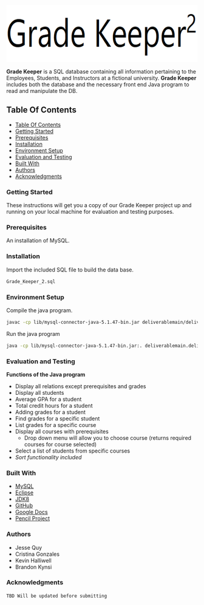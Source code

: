 <p align="center">
<img width="600" height="150" src="png_files/Grade_Keeper2.png" title="Grade_Keeper_2">
</p>

**Grade Keeper** is a SQL database containing all information pertaining to the Employees, Students, and Instructors
at a fictional university. **Grade Keeper** includes both the database and the necessary front end Java program to read 
and manipulate the DB.

## Table Of Contents
- [Table Of Contents](#table-of-contents)
- [Getting Started](#getting-started)
- [Prerequisites](#prerequisites)
- [Installation](#installation)
- [Environment Setup](#environment-setup)
- [Evaluation and Testing](#evaluation-and-testing)
- [Built With](#built-with)
- [Authors](#authors)
- [Acknowledgments](#acknowledgments)

### Getting Started

These instructions will get you a copy of our Grade Keeper project up and running on your local machine for evaluation
and testing purposes. 

### Prerequisites

An installation of MySQL.

### Installation

Import the included SQL file to build the data base.

```bash
Grade_Keeper_2.sql

```

### Environment Setup

Compile the java program.

```bash
javac -cp lib/mysql-connector-java-5.1.47-bin.jar deliverablemain/deliverableMain.java gui/HomePage.java gui/DataPage.java gui/SubmitNewGrade.java gui/ViewCourseEnrollmentList.java gui/ViewFindCourseGrade.java gui/ViewFindStudentGPA.java gui/ViewFindStudentGrades.java gui/ViewPrequisites.java
```

Run the java program
```bash
java -cp lib/mysql-connector-java-5.1.47-bin.jar:. deliverablemain.deliverableMain "mysql://localhost:3306/Grade_Keeper_2?" root SER322 org.mysql.jdbc.Driver
```

### Evaluation and Testing

**Functions of the Java program**

* Display all relations except prerequisites and grades
* Display all students
* Average GPA for a student
* Total credit hours for a student
* Adding grades for a student
* Find grades for a specific student
* List grades for a specific course
* Display all courses with prerequisites
  - Drop down menu will allow you to choose course (returns required courses for course selected)
* Select a list of students from specific courses
* _Sort functionality included_

### Built With

* [MySQL](https://mysql.com)
* [Eclipse](https://www.eclipse.org/ide/)
* [JDK8](https://www.oracle.com/technetwork/java/javase/overview/index.html)
* [GitHub](https://github.com)
* [Google Docs](https://www.google.com/docs/about/)
* [Pencil Project](https://pencil.evolvus.vn)

### Authors

* Jesse Quy
* Cristina Gonzales
* Kevin Halliwell
* Brandon Kynsi

### Acknowledgments

```
TBD Will be updated before submitting
```
